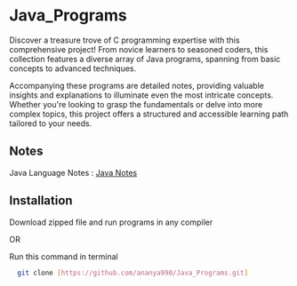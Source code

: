 
# Java_Programs

Discover a treasure trove of C programming expertise with this comprehensive project! From novice learners to seasoned coders, this collection features a diverse array of Java programs, spanning from basic concepts to advanced techniques. 

Accompanying these programs are detailed notes, providing valuable insights and explanations to illuminate even the most intricate concepts. Whether you're looking to grasp the fundamentals or delve into more complex topics, this project offers a structured and accessible learning path tailored to your needs.


## Notes

Java Language Notes : [Java Notes](link)


## Installation

Download zipped file and run programs in any compiler

OR

Run this command in terminal
```bash
  git clone [https://github.com/ananya990/Java_Programs.git]
```
    
